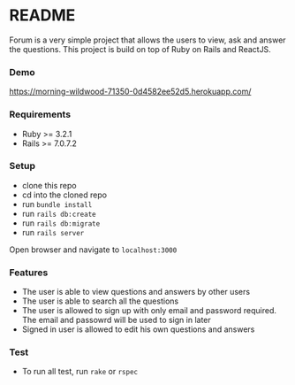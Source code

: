 # README

Forum is a very simple project that allows the users to view, ask and answer the questions. This project is build on top of Ruby on Rails and ReactJS.

### Demo
https://morning-wildwood-71350-0d4582ee52d5.herokuapp.com/
### Requirements

- Ruby >= 3.2.1
- Rails >= 7.0.7.2

### Setup
- clone this repo
- cd into the cloned repo
- run `bundle install`
- run `rails db:create`
- run `rails db:migrate`
- run `rails server`

Open browser and navigate to `localhost:3000`

### Features

  * The user is able to view questions and answers by other users
  * The user is able to search all the questions
  * The user is allowed to sign up with only email and password required. The email and passowrd will be used to sign in later
  * Signed in user is allowed to edit his own questions and answers

### Test
- To run all test, run `rake` or `rspec`

